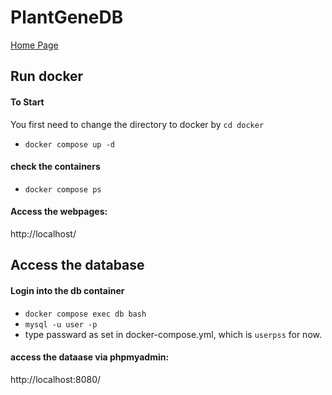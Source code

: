 # PlantGeneDB
[Home Page](https://ainilaha.github.io/PlantGeneDB/)

## Run docker

#### To Start

You first need to change the directory to docker by `cd docker`
- `docker compose up -d `

#### check the containers

- `docker compose ps`

#### Access the webpages:
 http://localhost/


 ## Access the database

 #### Login into the db container

- `docker compose exec db bash`
- `mysql -u user -p` 
- type passward as set in docker-compose.yml, which is `userpss` for now.

#### access the dataase via phpmyadmin:

http://localhost:8080/